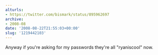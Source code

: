```yaml
---
alturls:
- https://twitter.com/bismark/status/895962697
archive:
- 2008-08
date: '2008-08-22T21:55:03+00:00'
slug: '1219442103'
---
```


Anyway if you're asking for my passwords they're all "ryaniscool" now.

